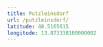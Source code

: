```yaml
---
title: Putzleinsdorf
url: /putzleinsdorf/
latitude: 48.5165615
longitude: 13.873338100000002
---
```

